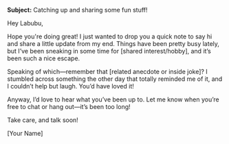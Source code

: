 **Subject:** Catching up and sharing some fun stuff!  

Hey Labubu,  

Hope you're doing great! I just wanted to drop you a quick note to say hi and share a little update from my end. Things have been pretty busy lately, but I’ve been sneaking in some time for [shared interest/hobby], and it’s been such a nice escape.  

Speaking of which—remember that [related anecdote or inside joke]? I stumbled across something the other day that totally reminded me of it, and I couldn’t help but laugh. You’d have loved it!  

Anyway, I’d love to hear what you’ve been up to. Let me know when you’re free to chat or hang out—it’s been too long!  

Take care, and talk soon!  

[Your Name]